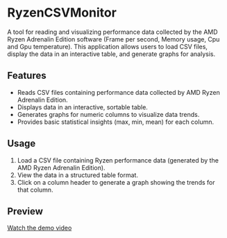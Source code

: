 # RyzenCSVMonitor

A tool for reading and visualizing performance data collected by the AMD Ryzen Adrenalin Edition software (Frame per second, Memory usage, Cpu and Gpu temperature). This application allows users to load CSV files, display the data in an interactive table, and generate graphs for analysis. 

## Features
- Reads CSV files containing performance data collected by AMD Ryzen Adrenalin Edition.
- Displays data in an interactive, sortable table.
- Generates graphs for numeric columns to visualize data trends.
- Provides basic statistical insights (max, min, mean) for each column.

## Usage
1. Load a CSV file containing Ryzen performance data (generated by the AMD Ryzen Adrenalin Edition).
2. View the data in a structured table format.
3. Click on a column header to generate a graph showing the trends for that column.

## Preview
[Watch the demo video](https://www.youtube.com/watch?v=rY8JXFZ_--o)


